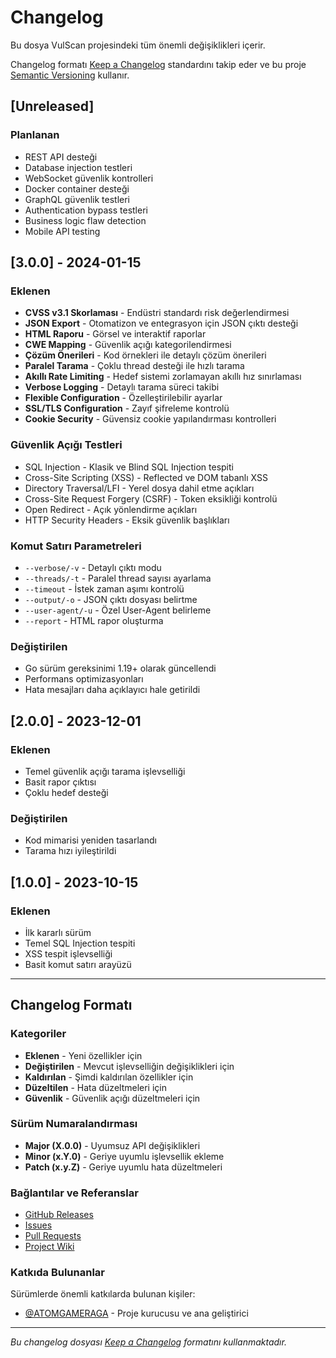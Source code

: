 # Changelog

Bu dosya VulScan projesindeki tüm önemli değişiklikleri içerir.

Changelog formatı [Keep a Changelog](https://keepachangelog.com/en/1.0.0/) standardını takip eder ve bu proje [Semantic Versioning](https://semver.org/spec/v2.0.0.html) kullanır.

## [Unreleased]

### Planlanan
- REST API desteği
- Database injection testleri
- WebSocket güvenlik kontrolleri
- Docker container desteği
- GraphQL güvenlik testleri
- Authentication bypass testleri
- Business logic flaw detection
- Mobile API testing

## [3.0.0] - 2024-01-15

### Eklenen
- **CVSS v3.1 Skorlaması** - Endüstri standardı risk değerlendirmesi
- **JSON Export** - Otomatizon ve entegrasyon için JSON çıktı desteği
- **HTML Raporu** - Görsel ve interaktif raporlar
- **CWE Mapping** - Güvenlik açığı kategorilendirmesi
- **Çözüm Önerileri** - Kod örnekleri ile detaylı çözüm önerileri
- **Paralel Tarama** - Çoklu thread desteği ile hızlı tarama
- **Akıllı Rate Limiting** - Hedef sistemi zorlamayan akıllı hız sınırlaması
- **Verbose Logging** - Detaylı tarama süreci takibi
- **Flexible Configuration** - Özelleştirilebilir ayarlar
- **SSL/TLS Configuration** - Zayıf şifreleme kontrolü
- **Cookie Security** - Güvensiz cookie yapılandırması kontrolleri

### Güvenlik Açığı Testleri
- SQL Injection - Klasik ve Blind SQL Injection tespiti
- Cross-Site Scripting (XSS) - Reflected ve DOM tabanlı XSS
- Directory Traversal/LFI - Yerel dosya dahil etme açıkları
- Cross-Site Request Forgery (CSRF) - Token eksikliği kontrolü
- Open Redirect - Açık yönlendirme açıkları
- HTTP Security Headers - Eksik güvenlik başlıkları

### Komut Satırı Parametreleri
- `--verbose/-v` - Detaylı çıktı modu
- `--threads/-t` - Paralel thread sayısı ayarlama
- `--timeout` - İstek zaman aşımı kontrolü
- `--output/-o` - JSON çıktı dosyası belirtme
- `--user-agent/-u` - Özel User-Agent belirleme
- `--report` - HTML rapor oluşturma

### Değiştirilen
- Go sürüm gereksinimi 1.19+ olarak güncellendi
- Performans optimizasyonları
- Hata mesajları daha açıklayıcı hale getirildi

## [2.0.0] - 2023-12-01

### Eklenen
- Temel güvenlik açığı tarama işlevselliği
- Basit rapor çıktısı
- Çoklu hedef desteği

### Değiştirilen
- Kod mimarisi yeniden tasarlandı
- Tarama hızı iyileştirildi

## [1.0.0] - 2023-10-15

### Eklenen
- İlk kararlı sürüm
- Temel SQL Injection tespiti
- XSS tespit işlevselliği
- Basit komut satırı arayüzü

---

## Changelog Formatı

### Kategoriler
- **Eklenen** - Yeni özellikler için
- **Değiştirilen** - Mevcut işlevselliğin değişiklikleri için
- **Kaldırılan** - Şimdi kaldırılan özellikler için
- **Düzeltilen** - Hata düzeltmeleri için
- **Güvenlik** - Güvenlik açığı düzeltmeleri için

### Sürüm Numaralandırması
- **Major (X.0.0)** - Uyumsuz API değişiklikleri
- **Minor (x.Y.0)** - Geriye uyumlu işlevsellik ekleme
- **Patch (x.y.Z)** - Geriye uyumlu hata düzeltmeleri

### Bağlantılar ve Referanslar
- [GitHub Releases](https://github.com/ATOMGAMERAGA/VulScan/releases)
- [Issues](https://github.com/ATOMGAMERAGA/VulScan/issues)
- [Pull Requests](https://github.com/ATOMGAMERAGA/VulScan/pulls)
- [Project Wiki](https://github.com/ATOMGAMERAGA/VulScan/wiki)

### Katkıda Bulunanlar
Sürümlerde önemli katkılarda bulunan kişiler:
- [@ATOMGAMERAGA](https://github.com/ATOMGAMERAGA) - Proje kurucusu ve ana geliştirici

---

*Bu changelog dosyası [Keep a Changelog](https://keepachangelog.com/) formatını kullanmaktadır.*
